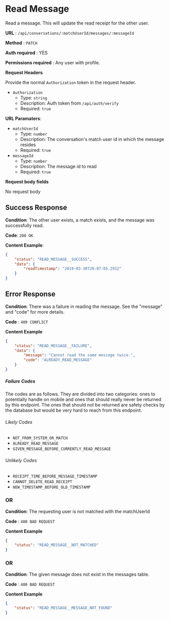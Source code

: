 # Read Message

Read a message. This will update the read receipt for the other user.

**URL** : `/api/conversations/:matchUserId/messages/:messageId`

**Method** : `PATCH`

**Auth required** : YES

**Permissions required** : Any user with profile.

**Request Headers**

Provide the normal `Authorization` token in the request header.

* `Authorization`
  * Type: `string`
  * Description: Auth token from `/api/auth/verify`
  * Required: `true`

**URL Paramaters**:
* `matchUserId`
  * Type: `number`
  * Description: The conversation's match user id in which the message resides
  * Required: `true`
* `messageId`
  * Type: `number`
  * Description: The message id to read
  * Required: `true`

**Request body fields**

No request body

## Success Response

**Condition**: The other user exists, a match exists, and the message was successfully read.

**Code**: `200 OK`

**Content Example**:

```json
{
    "status": "READ_MESSAGE__SUCCESS",
    "data": {
        "readTimestamp": "2019-03-30T20:07:05.291Z"
    }
}
```

## Error Response

**Condition**: There was a failure in reading the message. See the "message" and "code" for more details.

**Code** : `409 CONFLICT`

**Content Example**

```json
{
    "status": "READ_MESSAGE__FAILURE",
    "data": {
        "message": "Cannot read the same message twice.",
        "code": "ALREADY_READ_MESSAGE"
    }
}
```

##### Failure Codes
The codes are as follows. They are divided into two categories: ones to potentially handle on mobile and ones that should really never be returned by this endpoint. The ones that should not be returned are safety checks by the database but would be very hard to reach from this endpoint.

###### Likely Codes
  - `NOT_FROM_SYSTEM_OR_MATCH`
  - `ALREADY_READ_MESSAGE`
  - `GIVEN_MESSAGE_BEFORE_CURRENTLY_READ_MESSAGE`

###### Unlikely Codes
  - `RECEIPT_TIME_BEFORE_MESSAGE_TIMESTAMP`
  - `CANNOT_DELETE_READ_RECEIPT`
  - `NEW_TIMESTAMP_BEFORE_OLD_TIMESTAMP`

### OR

**Condition**: The requesting user is not matched with the matchUserId

**Code** : `400 BAD REQUEST`

**Content Example**

```json
{
    "status": "READ_MESSAGE__NOT_MATCHED"
}
```

### OR

**Condition**: The given message does not exist in the messages table.

**Code** : `400 BAD REQUEST`

**Content Example**

```json
{
    "status": "READ_MESSAGE__MESSAGE_NOT_FOUND"
}
```
